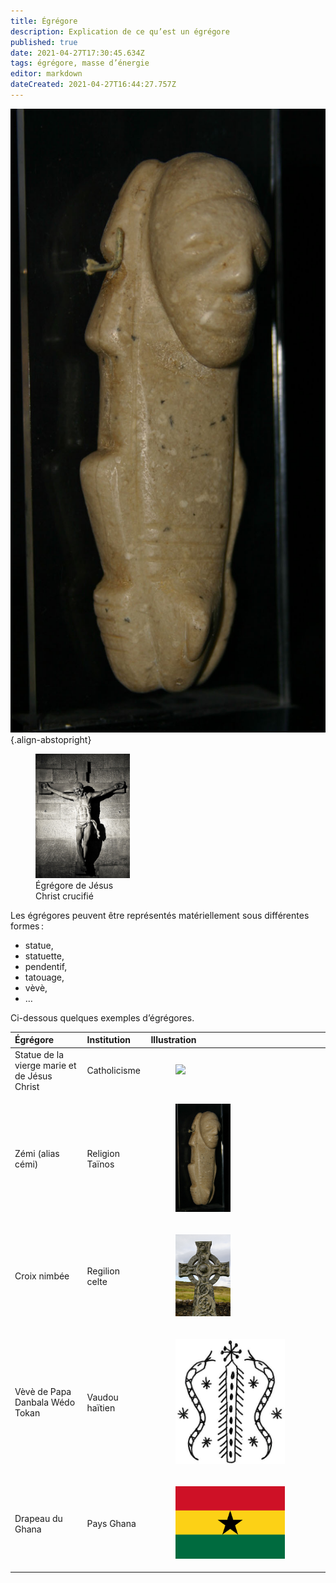 ```yaml
---
title: Égrégore
description: Explication de ce qu’est un égrégore
published: true
date: 2021-04-27T17:30:45.634Z
tags: égrégore, masse d’énergie
editor: markdown
dateCreated: 2021-04-27T16:44:27.757Z
---
```


![tainos_cemi-aka-zemi_lombards-museum_cc-by.jpg](/images/statue/arawak/taino/tainos_cemi-aka-zemi_lombards-museum_cc-by.jpg){.align-abstopright}

<figure class="image image_resized image-style-align-right" style="width: 30%;">
  <img src="/images/statue/chrétien/jesus-christ-crucifiée_pixabay-license.jpg">
   <figcaption>
     Égrégore de Jésus Christ crucifié
   </figcaption>
</figure>

Les égrégores peuvent être représentés matériellement sous différentes formes :
* statue,
* statuette,
* pendentif,
* tatouage,
* vèvè,
* …

Ci-dessous quelques exemples d’égrégores.

| Égrégore | Institution | Illustration |
|:---|:---|:---|
| Statue de la vierge marie et de Jésus Christ | Catholicisme | <figure class="align-center" style="width: 64%;"><img src="/images/statue/chrétien/marie-madeleine_pixabay-license.png"></figure> |
| Zémi (alias cémi) | Religion Taïnos | <figure class="align-center" style="width: 32%;"><img src="/images/statue/arawak/taino/tainos_cemi-aka-zemi_lombards-museum_cc-by.jpg"></figure> |
| Croix nimbée | Regilion celte | <figure class="align-center" style="width: 32%;"><img src="/images/statue/celte/croix-celte.jpg"></figure> |
| Vèvè de Papa Danbala Wédo Tokan | Vaudou haïtien | <figure class="align-center" style="width: 64%;"><img src="/images/writing/haïtienne/vaudou/vèvè/danbala-wedo-tokan.jpg"></figure> |
| Drapeau du Ghana | Pays Ghana | <figure class="align-center" style="width: 64%;"><img src="/images/flag/ghana/flag-of-ghana_pixabay-license.png"></figure> |